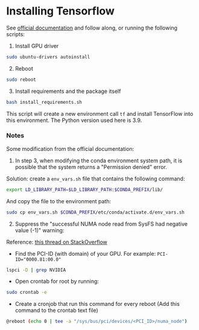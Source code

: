 # Installing Tensorflow

See [official documentation](https://www.tensorflow.org/install/pip#install_cuda_with_apt) and follow along, or running the following scripts:

1. Install GPU driver

```bash
sudo ubuntu-drivers autoinstall
```

2. Reboot

```bash
sudo reboot
```

3. Install requirements and the package itself

```bash
bash install_requirements.sh
```

This script will create a new environment call `tf` and install TensorFlow into this environment. The Python version used here is 3.9.

### Notes

Some modification from the official documentation:

1. In step 3, when modifying the conda environment system path, it is possible that the system returns a "Permission denied" error.

Solution: create a `env_vars.sh` file that contains the following command:

```bash
export LD_LIBRARY_PATH=$LD_LIBRARY_PATH:$CONDA_PREFIX/lib/
```

And copy the file to the environment path:

```bash
sudo cp env_vars.sh $CONDA_PREFIX/etc/conda/activate.d/env_vars.sh
```

2. Suppress the "successful NUMA node read from SysFS had negative value (-1)" warning: 

Reference: [this thread on StackOverflow](https://stackoverflow.com/questions/44232898/memoryerror-in-tensorflow-and-successful-numa-node-read-from-sysfs-had-negativ)

- Find the PCI-ID (with domain) of your GPU. For example: `PCI-ID="0000.81:00.0"`
```bash
lspci -D | grep NVIDIA
```

- Open crontab for root by running:
```bash
sudo crontab -e
```

- Create a cronjob that run this command for every reboot (Add this command to the crontab text file)

```bash
@reboot (echo 0 | tee -a "/sys/bus/pci/devices/<PCI_ID>/numa_node")
```

